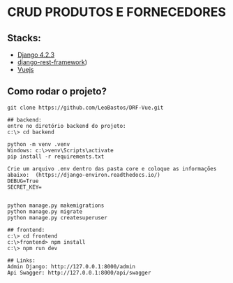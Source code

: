 # CRUD PRODUTOS E FORNECEDORES

## Stacks:

* [Django 4.2.3](https://www.djangoproject.com/)
* [django-rest-framework](https://www.django-rest-framework.org/))
* [Vuejs](https://vuejs.org/)

## Como rodar o projeto?
```
git clone https://github.com/LeoBastos/DRF-Vue.git

## backend:
entre no diretório backend do projeto:
c:\> cd backend

python -m venv .venv
Windows: c:\>venv\Scripts\activate
pip install -r requirements.txt

Crie um arquivo .env dentro das pasta core e coloque as informações abaixo:  (https://django-environ.readthedocs.io/)
DEBUG=True
SECRET_KEY=


python manage.py makemigrations
python manage.py migrate
python manage.py createsuperuser

## frontend:
c:\> cd frontend
c:\>frontend> npm install
c:\> npm run dev

## Links:
Admin Django: http://127.0.0.1:8000/admin
Api Swagger: http://127.0.0.1:8000/api/swagger

```


